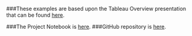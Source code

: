 ###These examples are based upon the Tableau Overview presentation that can be found [here](http://www.cs.utexas.edu/~cannata/dataVis/Class%20Notes/_05%20Tableau%20Overview/Tableau%20Overview.pdf).

###The Project Notebook is [here](FinalProject.nb.html). 
###GitHub repository is [here](https://github.com/CannataUTDV/s17dvfinalproject-dvproject-4-chang-ansari-nguyen-parikh).
